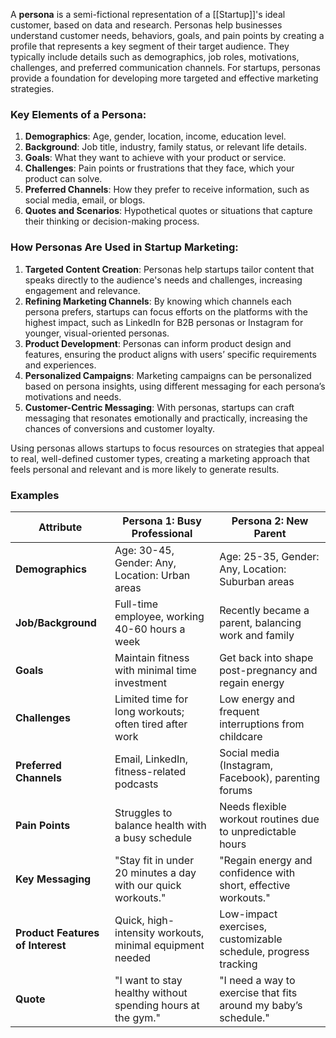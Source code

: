 A **persona** is a semi-fictional representation of a [[Startup]]'s ideal customer, based on data and research. Personas help businesses understand customer needs, behaviors, goals, and pain points by creating a profile that represents a key segment of their target audience. They typically include details such as demographics, job roles, motivations, challenges, and preferred communication channels. For startups, personas provide a foundation for developing more targeted and effective marketing strategies.

### Key Elements of a Persona:
1. **Demographics**: Age, gender, location, income, education level.
2. **Background**: Job title, industry, family status, or relevant life details.
3. **Goals**: What they want to achieve with your product or service.
4. **Challenges**: Pain points or frustrations that they face, which your product can solve.
5. **Preferred Channels**: How they prefer to receive information, such as social media, email, or blogs.
6. **Quotes and Scenarios**: Hypothetical quotes or situations that capture their thinking or decision-making process.

### How Personas Are Used in Startup Marketing:
1. **Targeted Content Creation**: Personas help startups tailor content that speaks directly to the audience's needs and challenges, increasing engagement and relevance.
2. **Refining Marketing Channels**: By knowing which channels each persona prefers, startups can focus efforts on the platforms with the highest impact, such as LinkedIn for B2B personas or Instagram for younger, visual-oriented personas.
3. **Product Development**: Personas can inform product design and features, ensuring the product aligns with users’ specific requirements and experiences.
4. **Personalized Campaigns**: Marketing campaigns can be personalized based on persona insights, using different messaging for each persona’s motivations and needs.
5. **Customer-Centric Messaging**: With personas, startups can craft messaging that resonates emotionally and practically, increasing the chances of conversions and customer loyalty.

Using personas allows startups to focus resources on strategies that appeal to real, well-defined customer types, creating a marketing approach that feels personal and relevant and is more likely to generate results.

### Examples

| **Attribute**           | **Persona 1: Busy Professional**                          | **Persona 2: New Parent**                              |
|-------------------------|-----------------------------------------------------------|--------------------------------------------------------|
| **Demographics**        | Age: 30-45, Gender: Any, Location: Urban areas            | Age: 25-35, Gender: Any, Location: Suburban areas      |
| **Job/Background**      | Full-time employee, working 40-60 hours a week            | Recently became a parent, balancing work and family    |
| **Goals**               | Maintain fitness with minimal time investment             | Get back into shape post-pregnancy and regain energy   |
| **Challenges**          | Limited time for long workouts; often tired after work    | Low energy and frequent interruptions from childcare   |
| **Preferred Channels**  | Email, LinkedIn, fitness-related podcasts                 | Social media (Instagram, Facebook), parenting forums   |
| **Pain Points**         | Struggles to balance health with a busy schedule          | Needs flexible workout routines due to unpredictable hours |
| **Key Messaging**       | "Stay fit in under 20 minutes a day with our quick workouts." | "Regain energy and confidence with short, effective workouts." |
| **Product Features of Interest** | Quick, high-intensity workouts, minimal equipment needed | Low-impact exercises, customizable schedule, progress tracking |
| **Quote**               | "I want to stay healthy without spending hours at the gym." | "I need a way to exercise that fits around my baby’s schedule." |
